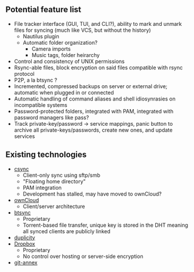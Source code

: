 
Potential feature list
---

- File tracker interface (GUI, TUI, and CLI?), ability to mark and unmark files for syncing (much like VCS, but without the history)
    - Nautilus plugin
    - Automatic folder organization?
        - Camera imports
        - Music tags, folder heirarchy
- Control and consistency of UNIX permissions
- Rsync-able files, block encryption on said files compatible with rsync protocol
- P2P, a la btsync ?
- Incremented, compressed backups on server or external drive; automatic when plugged in or connected
- Automatic handling of command aliases and shell idiosynrasies on incompatible systems
- Password-protected folders, integrated with PAM, integrated with password managers like pass?
- Track private-key/password -> service mappings, panic button to archive all private-keys/passwords, create new ones, and update services

Existing technologies
---

- [csync](https://www.csync.org/)
    - Client-only sync using sftp/smb
    - "Floating home directory"
    - PAM integration
    - Development has stalled, may have moved to ownCloud?
- [ownCloud](http://owncloud.org)
    - Client/server architecture
- [btsync](http://www.bittorrent.com/sync)
    - Proprietary
    - Torrent-based file transfer, unique key is stored in the DHT meaning all synced clients are publicly linked
- [duplicity](http://duplicity.nongnu.org/)
- [Dropbox](https://www.dropbox.com)
    - Proprietary
    - No control over hosting or server-side encryption
- [git-annex](https://git-annex.branchable.com/walkthrough/)
